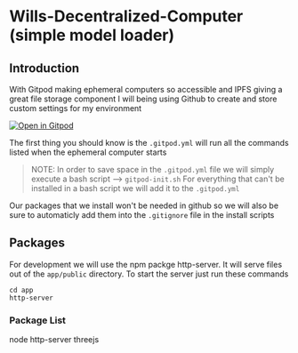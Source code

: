 # Wills-Decentralized-Computer (simple model loader)

## Introduction 

With Gitpod making ephemeral computers so accessible and IPFS giving a great file storage component I will being using Github to create and store custom settings for my environment

[![Open in Gitpod](https://gitpod.io/button/open-in-gitpod.svg)](https://gitpod.io/#https://github.com/WillKopil/Wills-Decentralized-Computer/edit/Simple-model-loader/)

The first thing you should know is the `.gitpod.yml` will run all the commands listed when the ephemeral computer starts

> NOTE: In order to save space in the `.gitpod.yml` file we will simply execute a bash script --> `gitpod-init.sh` 
> For everything that can't be installed in a bash script we will add it to the `.gitpod.yml`

Our packages that we install won't be needed in github so we will also be sure to automaticly add them into the `.gitignore` file in the install scripts

## Packages

For development we will use the npm packge http-server. It will serve files out of the `app/public` directory. To start the server just run these commands
```
cd app
http-server
```

### Package List
node http-server
threejs




